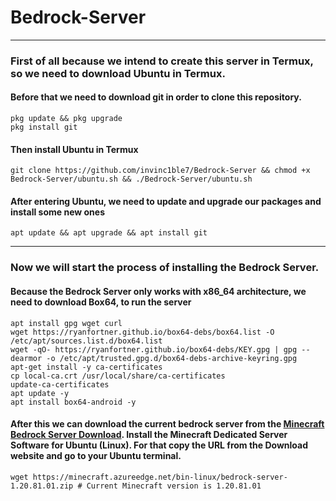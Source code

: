# Bedrock-Server
***
### First of all because we intend to create this server in Termux, so we need to download Ubuntu in Termux.

#### Before that we need to download git in order to clone this repository.
```shell
pkg update && pkg upgrade
pkg install git
```
#### Then install Ubuntu in Termux
```shell
git clone https://github.com/invinc1ble7/Bedrock-Server && chmod +x Bedrock-Server/ubuntu.sh && ./Bedrock-Server/ubuntu.sh
```
#### After entering Ubuntu, we need to update and upgrade our packages and install some new ones
```shell
apt update && apt upgrade && apt install git

```
***
### Now we will start the process of installing the Bedrock Server.

#### Because the Bedrock Server only works with x86_64 architecture, we need to download Box64, to run the server
```shell
apt install gpg wget curl
wget https://ryanfortner.github.io/box64-debs/box64.list -O /etc/apt/sources.list.d/box64.list
wget -qO- https://ryanfortner.github.io/box64-debs/KEY.gpg | gpg --dearmor -o /etc/apt/trusted.gpg.d/box64-debs-archive-keyring.gpg
apt-get install -y ca-certificates
cp local-ca.crt /usr/local/share/ca-certificates
update-ca-certificates
apt update -y
apt install box64-android -y
```

#### After this we can download the current bedrock server from the [Minecraft Bedrock Server Download](https://www.minecraft.net/en-us/download/server/bedrock). Install the Minecraft Dedicated Server Software for Ubuntu (Linux). For that copy the URL from the Download website and go to your Ubuntu terminal.
```
wget https://minecraft.azureedge.net/bin-linux/bedrock-server-1.20.81.01.zip # Current Minecraft version is 1.20.81.01
```
